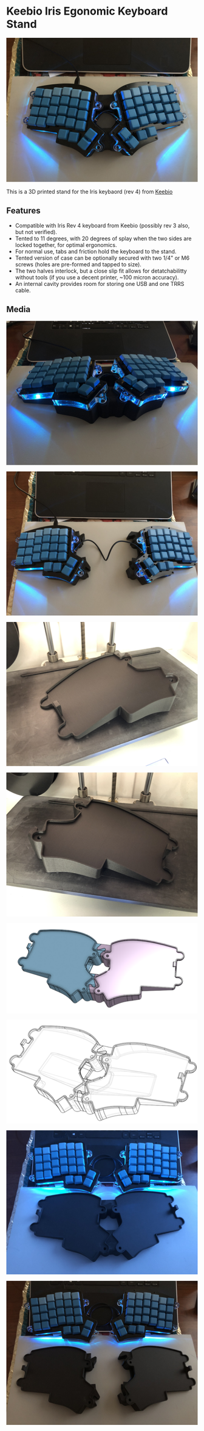 # Keebio Iris Egonomic Keyboard Stand
![alt text](Media\Complete2.jpg)

This is a 3D printed stand for the Iris keybaord (rev 4) from [Keebio](https://keeb.io/)


## Features
- Compatible with Iris Rev 4 keyboard from Keebio (possibly rev 3 also, but not verified).
- Tented to 11 degrees, with 20 degrees of splay when the two sides are locked together, for optimal ergonomics.
- For normal use, tabs and friction hold the keyboard to the stand.
- Tented version of case can be optionally secured with two 1/4" or M6 screws (holes are pre-formed and tapped to size).
- The two halves interlock, but a close slip fit allows for detatchabilitty without tools (if you use a decent printer, ~100 micron accuracy).
- An internal cavity provides room for storing one USB and one TRRS cable.


## Media

![alt text](Media\Complete1.jpg)

![alt text](Media\Complete3.jpg)

![alt text](Media\Printed%20Left.jpg)

![alt text](Media\Printed%20Right.jpg)

![alt text](Media\CAD%20screenshot.png)

![alt text](Media\CAD%20Transparent.png)

![alt text](Media\Complete4.jpg)

![alt text](Media\Complete5.jpg)
